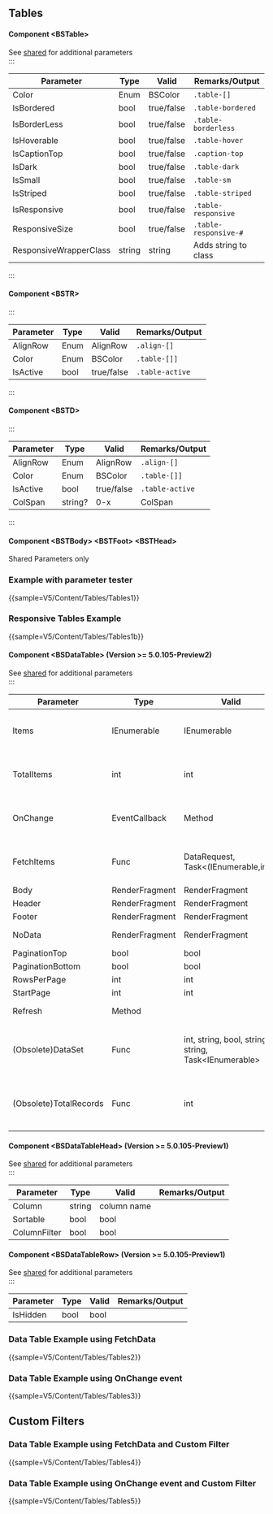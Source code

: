 ﻿## Tables
#### Component \<BSTable\>
See [shared](layout/shared) for additional parameters    
:::

| Parameter		         | Type   | Valid      | Remarks/Output        | 
|------------------------|--------|------------|-----------------------|
| Color			         | Enum   | BSColor    | `.table-[]`           | {.table-striped .p-2}  
| IsBordered	         | bool   | true/false | `.table-bordered`     |
| IsBorderLess	         | bool   | true/false | `.table-borderless`   |
| IsHoverable	         | bool   | true/false | `.table-hover`        |
| IsCaptionTop	         | bool   | true/false | `.caption-top`        |
| IsDark		         | bool   | true/false | `.table-dark`         |
| IsSmall		         | bool   | true/false | `.table-sm`           |
| IsStriped		         | bool   | true/false | `.table-striped`      |
| IsResponsive           | bool   | true/false | `.table-responsive`   |
| ResponsiveSize         | bool   | true/false | `.table-responsive-#` |
| ResponsiveWrapperClass | string |	string     | Adds string to class  |

:::
#### Component \<BSTR\>
:::

| Parameter | Type | Valid      | Remarks/Output  | 
|-----------|------|------------|-----------------|
| AlignRow  | Enum | AlignRow   | `.align-[]`     | {.table-striped .p-2}  
| Color     | Enum | BSColor    | `.table-[]]`    |
| IsActive  | bool | true/false | `.table-active` |

:::
#### Component \<BSTD\>
:::

| Parameter | Type    | Valid      | Remarks/Output  | 
|-----------|---------|------------|-----------------|
| AlignRow  | Enum    | AlignRow   | `.align-[]`     | {.table-striped .p-2}  
| Color     | Enum    | BSColor    | `.table-[]]`    |
| IsActive  | bool    | true/false | `.table-active` |
| ColSpan   | string? | 0-x        | ColSpan         |

:::

#### Component \<BSTBody\> \<BSTFoot\> \<BSTHead\>
Shared Parameters only

### Example with parameter tester

{{sample=V5/Content/Tables/Tables1}}

### Responsive Tables Example

{{sample=V5/Content/Tables/Tables1b}}

#### Component \<BSDataTable<TValue>\> (Version  >= 5.0.105-Preview2)
See [shared](layout/shared) for additional parameters    
:::

| Parameter              | Type                       | Valid                                                        | Remarks/Output                                               | 
|------------------------|----------------------------|--------------------------------------------------------------|--------------------------------------------------------------|
| Items                  | IEnumerable<TValue>        | IEnumerable<TValue>                                          | Not Required using FetchData. <br/>StateHasChanged Required  | {.table-striped .p-2}  
| TotalItems             | int                        | int                                                          | Not Required using FetchData. <br/>StateHasChanged Required  |
| OnChange               | EventCallback<DataRequest> | Method                                                       | Not Required using FetchData. <br/>StateHasChanged Required  |
| FetchItems             | Func                       | DataRequest, Task<(IEnumerable<TValue>,int)>                 | return (IEnumerable<TValue> data, TotalItems for pagination) |
| Body                   | RenderFragment<TValue>     | RenderFragment                                               |                                                              |
| Header                 | RenderFragment             | RenderFragment                                               |                                                              |
| Footer                 | RenderFragment             | RenderFragment                                               |                                                              |
| NoData                 | RenderFragment             | RenderFragment                                               | Displayed when dataset is empty                              |
| PaginationTop          | bool                       | bool                                                         |                                                              |
| PaginationBottom       | bool                       | bool                                                         | Default                                                      |
| RowsPerPage            | int                        | int                                                          | Default 20                                                   |
| StartPage              | int                        | int                                                          | Default 1                                                    |
| Refresh                | Method                     |                                                              | Can be invoked with @ref                                     |
| (Obsolete)DataSet      | Func                       | int, string, bool, string, string, Task<IEnumerable<TValue>> | Version >= 5.0.105-Preview1 will be removed in release       | {.table-striped .p-2}  
| (Obsolete)TotalRecords | Func                       | int                                                          | Version >= 5.0.105-Preview1 will be removed in release       |

#### Component \<BSDataTableHead\> (Version  >= 5.0.105-Preview1)
See [shared](layout/shared) for additional parameters    
:::

| Parameter    | Type   | Valid       | Remarks/Output | 
|--------------|--------|-------------|----------------|
| Column       | string | column name |                | {.table-striped .p-2} 
| Sortable     | bool   | bool        |                |
| ColumnFilter | bool   | bool        |                |

#### Component \<BSDataTableRow\> (Version  >= 5.0.105-Preview1)
See [shared](layout/shared) for additional parameters    
:::

| Parameter    | Type   | Valid       | Remarks/Output | 
|--------------|--------|-------------|----------------|
| IsHidden     | bool   | bool        |                | {.table-striped .p-2} 

### Data Table Example using FetchData

{{sample=V5/Content/Tables/Tables2}}

### Data Table Example using OnChange event

{{sample=V5/Content/Tables/Tables3}}


## Custom Filters
### Data Table Example using FetchData and Custom Filter

{{sample=V5/Content/Tables/Tables4}}

### Data Table Example using OnChange event and Custom Filter

{{sample=V5/Content/Tables/Tables5}}